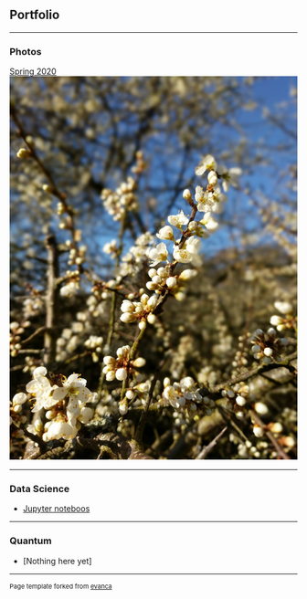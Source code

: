 ## Portfolio

---

### Photos 

[Spring 2020](/sample_page)
<img src="FlowersSprint2020.jpeg?raw=true"/>

---

### Data Science

- [Jupyter noteboos](https://github.com/differenczi)

---

### Quantum 

- [Nothing here yet]



---
<p style="font-size:11px">Page template forked from <a href="https://github.com/evanca/quick-portfolio">evanca</a></p>
<!-- Remove above link if you don't want to attibute -->
